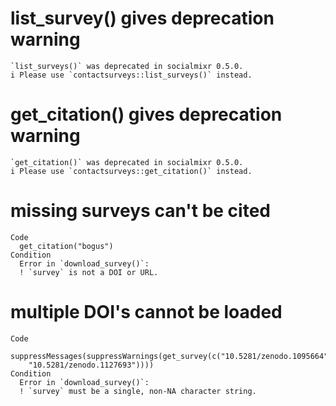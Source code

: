 # list_survey() gives deprecation warning

    `list_surveys()` was deprecated in socialmixr 0.5.0.
    i Please use `contactsurveys::list_surveys()` instead.

# get_citation() gives deprecation warning

    `get_citation()` was deprecated in socialmixr 0.5.0.
    i Please use `contactsurveys::get_citation()` instead.

# missing surveys can't be cited

    Code
      get_citation("bogus")
    Condition
      Error in `download_survey()`:
      ! `survey` is not a DOI or URL.

# multiple DOI's cannot be loaded

    Code
      suppressMessages(suppressWarnings(get_survey(c("10.5281/zenodo.1095664",
        "10.5281/zenodo.1127693"))))
    Condition
      Error in `download_survey()`:
      ! `survey` must be a single, non-NA character string.

